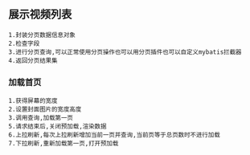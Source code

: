 ## 展示视频列表
	1.封装分页数据信息对象
	2.检查字段
	3.进行分页查询,可以正常使用分页操作也可以用分页插件也可以自定义mybatis拦截器
	4.返回分页结果集

### 加载首页
	1.获得屏幕的宽度
	2.设置封面图片的宽度高度
	3.调用查询,加载第一页
	5.请求结束后,关闭预加载,渲染数据
	6.上拉刷新,每次上拉刷新增加当前一页并查询,当前页等于总页数时不进行加载
	7.下拉刷新,重新加载第一页,打开预加载